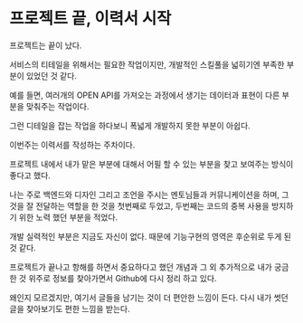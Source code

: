 # **프로젝트 끝, 이력서 시작**

프로젝트는 끝이 났다.

서비스의 티테일을 위해서는 필요한 작업이지만, 개발적인 스킬풀을 넓히기엔 부족한 부분이 있었던 것 같다.

예를 들면, 여러개의 OPEN API를 가져오는 과정에서 생기는 데이터과 표현이 다른 부분을 맞춰주는 작업이다.

그런 디테일을 잡는 작업을 하다보니 폭넓게 개발하지 못한 부분이 아쉽다.

이번주는 이력서를 작성하는 주차이다.

프로젝트 내에서 내가 맡은 부분에 대해서 어필 할 수 있는 부분을 찾고 보여주는 방식이 좋다고 했다.

나는 주로 백엔드와 디자인 그리고 조언을 주시는 멘토님들과 커뮤니케이션을 하며, 그것을 잘 전달하는 역할을 한 것을 첫번째로 두었고, 두번째는 코드의 중복 사용을 방지하기 위한 노력 했던 부분을 적었다.

개발 실력적인 부분은 지금도 자신이 없다. 때문에 기능구현의 영역은 후순위로 두게 된 것 같다.

프로젝트가 끝나고 항해를 하면서 중요하다고 했던 개념과 그 외 추가적으로 내가 궁금한 것 위주로 정보를 찾아가면서 Github에 다시 정리 하고 있다.

왜인지 모르겠지만, 여기서 글들을 남기는 것이 더 편안한 느낌이 든다. 다시 내가 썻던 글을 찾아보기도 편한 느낌을 받는다.

<!-- 프로젝트 동안 내가 신경썼던 부분은 모든 팀원의 아이디어가 들어간 서비스를 만드는 것이었다.

개발적인 도전도 좋고, 번뜩이는 아이디어도 좋으니 많은 이야기를 하며 그것을 잘 정리하는 것을 목표로 두었다.

예상대로 네이밍에서 번뜩이는 재치가 나오기도 했고 -->
